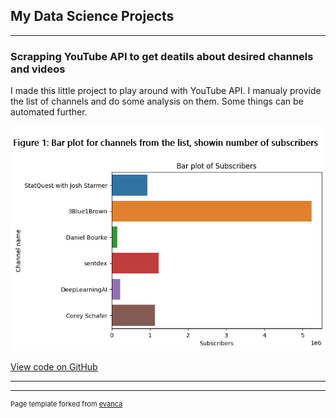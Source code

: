 ## My Data Science Projects 

---

### Scrapping YouTube API to get deatils about desired channels and videos 

I made this little project to play around with YouTube API. I manualy provide the list of channels and do some analysis on them. Some things can be automated further.

<img src="images/ranking.png?raw=true" />

[View code on GitHub](https://github.com/KZadka/YouTubeAnalizer)

---





---
<p style="font-size:11px">Page template forked from <a href="https://github.com/evanca/quick-portfolio">evanca</a></p>
<!-- Remove above link if you don't want to attibute -->
